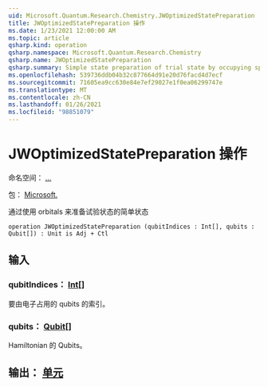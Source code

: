 ```yaml
---
uid: Microsoft.Quantum.Research.Chemistry.JWOptimizedStatePreparation
title: JWOptimizedStatePreparation 操作
ms.date: 1/23/2021 12:00:00 AM
ms.topic: article
qsharp.kind: operation
qsharp.namespace: Microsoft.Quantum.Research.Chemistry
qsharp.name: JWOptimizedStatePreparation
qsharp.summary: Simple state preparation of trial state by occupying spin-orbitals
ms.openlocfilehash: 539736ddb04b32c877664d91e20d76facd4d7ecf
ms.sourcegitcommit: 71605ea9cc630e84e7ef29027e1f0ea06299747e
ms.translationtype: MT
ms.contentlocale: zh-CN
ms.lasthandoff: 01/26/2021
ms.locfileid: "98851079"
---
```

# <a name="jwoptimizedstatepreparation-operation"></a>JWOptimizedStatePreparation 操作

命名空间： [...](xref:Microsoft.Quantum.Research.Chemistry)

包： [Microsoft.](https://nuget.org/packages/Microsoft.Quantum.Research.Chemistry)


通过使用 orbitals 来准备试验状态的简单状态

```qsharp
operation JWOptimizedStatePreparation (qubitIndices : Int[], qubits : Qubit[]) : Unit is Adj + Ctl
```


## <a name="input"></a>输入

### <a name="qubitindices--int"></a>qubitIndices： [Int](xref:microsoft.quantum.lang-ref.int)[]

要由电子占用的 qubits 的索引。


### <a name="qubits--qubit"></a>qubits： [Qubit](xref:microsoft.quantum.lang-ref.qubit)[]

Hamiltonian 的 Qubits。



## <a name="output--unit"></a>输出： [单元](xref:microsoft.quantum.lang-ref.unit)

